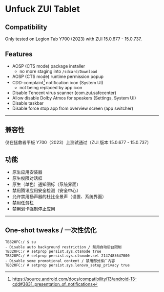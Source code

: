 # Unfuck ZUI Tablet

## Compatibility

Only tested on Legion Tab Y700 (2023) with ZUI 15.0.677 - 15.0.737.

## Features

* AOSP (CTS mode) package installer 
  - no more staging into `/sdcard/Download`
* AOSP (CTS mode) runtime permission popup
* CDD-complaint[^1] notification icon (System UI)
  - not being replaced by app icon
* Disable Tencent virus scanner (com.zui.safecenter)
* Allow disable Dolby Atmos for speakers (Settings, System UI)
* Disable taskbar
* Disable force stop app from overview screen (app switcher)

---

## 兼容性

仅在拯救者平板 Y700（2023）上测试通过（ZUI 版本 15.0.677 - 15.0.737）

## 功能

* 原生应用安装器
* 原生权限对话框
* 原生（单色）通知图标（系统界面）
* 禁用腾讯应用安全检测（安全中心）
* 允许禁用扬声器的杜比全景声（设置、系统界面）
* 禁用任务栏
* 禁用划卡强制停止应用

---

## One-shot tweaks / 一次性优化

```console
TB320FC:/ $ su
- Disable auto background restriction / 禁用自动后台限制
TB320FC:/ # setprop persist.sys.ctsmode true
TB320FC:/ # setprop persist.sys.ctsmode.set 2147483647000
- Disable some promotional content / 禁用部分推广内容
TB320FC:/ # setprop persist.sys.lenovo_setup_privacy true
```

[^1]: https://source.android.com/docs/compatibility/13/android-13-cdd#3831_presentation_of_notifications
